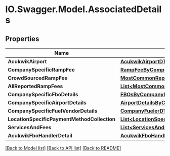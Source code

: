 # IO.Swagger.Model.AssociatedDetails
## Properties

Name | Type | Description | Notes
------------ | ------------- | ------------- | -------------
**AcukwikAirport** | [**AcukwikAirportDTO**](AcukwikAirportDTO.md) |  | [optional] 
**CompanySpecificRampFee** | [**RampFeeByCompanyDTO**](RampFeeByCompanyDTO.md) |  | [optional] 
**CrowdSourcedRampFee** | [**MostCommonReportedRampFeeResultDTO**](MostCommonReportedRampFeeResultDTO.md) |  | [optional] 
**AllReportedRampFees** | [**List&lt;MostCommonReportedRampFeeResultDTO&gt;**](MostCommonReportedRampFeeResultDTO.md) |  | [optional] 
**CompanySpecificFboDetails** | [**FBOsByCompanyDTO**](FBOsByCompanyDTO.md) |  | [optional] 
**CompanySpecificAirportDetails** | [**AirportDetailsByCompanyDTO**](AirportDetailsByCompanyDTO.md) |  | [optional] 
**CompanySpecificFuelVendorDetails** | [**CompanyFuelerDTO**](CompanyFuelerDTO.md) |  | [optional] 
**LocationSpecificPaymentMethodCollection** | [**List&lt;LocationSpecificPaymentMethodDTO&gt;**](LocationSpecificPaymentMethodDTO.md) |  | [optional] 
**ServicesAndFees** | [**List&lt;ServicesAndFeesByCompanyDTO&gt;**](ServicesAndFeesByCompanyDTO.md) |  | [optional] 
**AcukwikFboHandlerDetail** | [**AcukwikFboHandlerDetailDTO**](AcukwikFboHandlerDetailDTO.md) |  | [optional] 

[[Back to Model list]](../README.md#documentation-for-models) [[Back to API list]](../README.md#documentation-for-api-endpoints) [[Back to README]](../README.md)

